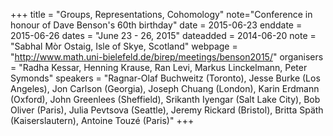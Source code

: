 +++
title = "Groups, Representations, Cohomology"
note="Conference in honour of Dave Benson's 60th birthday"
date = 2015-06-23
enddate = 2015-06-26
dates = "June 23 - 26, 2015"
dateadded = 2014-06-20
note = "Sabhal Mòr Ostaig, Isle of Skye, Scotland"
webpage = "http://www.math.uni-bielefeld.de/birep/meetings/benson2015/"
organisers = "Radha Kessar, Henning Krause, Ran Levi, Markus Linckelmann, Peter Symonds"
speakers = "Ragnar-Olaf Buchweitz (Toronto), Jesse Burke (Los Angeles), Jon Carlson (Georgia), Joseph Chuang (London), Karin Erdmann (Oxford), John Greenlees (Sheffield), Srikanth Iyengar (Salt Lake City), Bob Oliver (Paris), Julia Pevtsova (Seattle), Jeremy Rickard (Bristol), Britta Späth (Kaiserslautern), Antoine Touzé (Paris)"
+++
